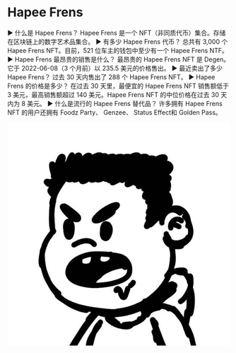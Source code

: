 # Hapee Frens

▶ 什么是 Hapee Frens？
Hapee Frens 是一个 NFT（非同质代币）集合。存储在区块链上的数字艺术品集合。
▶ 有多少 Hapee Frens 代币？
总共有 3,000 个 Hapee Frens NFT。目前，521 位车主的钱包中至少有一个 Hapee Frens NTF。
▶ Hapee Frens 最昂贵的销售是什么？
最昂贵的 Hapee Frens NFT 是 Degen。它于 2022-06-08（3 个月前）以 235.5 美元的价格售出。
▶ 最近卖出了多少 Hapee Frens？
过去 30 天内售出了 288 个 Hapee Frens NFT。
▶ Hapee Frens 的价格是多少？
在过去 30 天里，最便宜的 Hapee Frens NFT 销售额低于 3 美元，最高销售额超过 140 美元。Hapee Frens NFT 的中位价格在过去 30 天内为 8 美元。
▶ 什么是流行的 Hapee Frens 替代品？
许多拥有 Hapee Frens NFT 的用户还拥有 Foodz Party、 Genzee、 Status Effect和 Golden Pass。

![NFT](unnamed.jpg)
